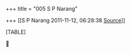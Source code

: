 +++
title = "005 S P Narang"

+++
[[S P Narang	2011-11-12, 06:28:38 [Source](https://groups.google.com/g/bvparishat/c/VlfcH8SDJxc)]]



[TABLE]




